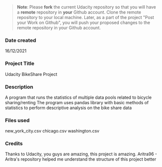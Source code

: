 >**Note**: Please **fork** the current Udacity repository so that you will have a **remote** repository in **your** Github account. Clone the remote repository to your local machine. Later, as a part of the project "Post your Work on Github", you will push your proposed changes to the remote repository in your Github account.

### Date created
16/12/2021

### Project Title
Udacity BikeShare Project

### Description
A program that runs the statistics of multiple data pools related to bicycle sharing/renting
The program uses pandas library with basic methods of statistics to perform descriptive analysis on the bike share data

### Files used
new_york_city.csv
chicago.csv
washington.csv

### Credits
Thanks to Udacity, you guys are amazing, this project is amazing.
Aritra96 - Aritra's repository helped me understand the structure of this project better

